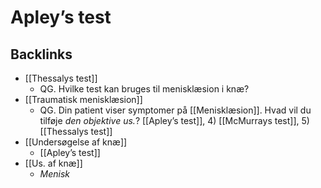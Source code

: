 # Apley’s test

## Backlinks
* [[Thessalys test]]
	* QG. Hvilke test kan bruges til menisklæsion i knæ?
* [[Traumatisk menisklæsion]]
	* QG. Din patient viser symptomer på [[Menisklæsion]]. Hvad vil du tilføje *den objektive us.*? 
[[Apley’s test]], 4) [[McMurrays test]], 5) [[Thessalys test]]
* [[Undersøgelse af knæ]]
	* [[Apley’s test]]
* [[Us. af knæ]]
	* *Menisk*

<!-- {BearID:C22BDA30-A93A-473E-B960-6282D7523B7D-86299-00012EBC96A3B037} -->
